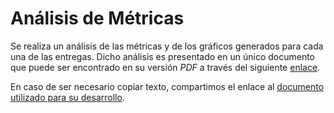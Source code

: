 # Análisis de Métricas

Se realiza un análisis de las métricas y de los gráficos generados para cada una de las entregas. Dicho análisis es presentado en un único documento que puede ser encontrado en su versión _PDF_ a través del siguiente [enlace]().

En caso de ser necesario copiar texto, compartimos el enlace al [documento utilizado para su desarrollo](https://docs.google.com/document/d/1VaBzGJ9Tsp5Jrz3-W8BE2hQm3uj5YOyfYhQDBO-k6T0/edit?usp=share_link).

